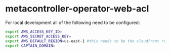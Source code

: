# metacontroller-operator-web-acl




For local development all of the following need to be configured:

```bash
export AWS_ACCESS_KEY_ID= 
export AWS_SECRET_ACCESS_KEY= 
export AWS_DEFAULT_REGION=us-east-1 #this needs to be the cloudfront region
export CAPTAIN_DOMAIN=
```
